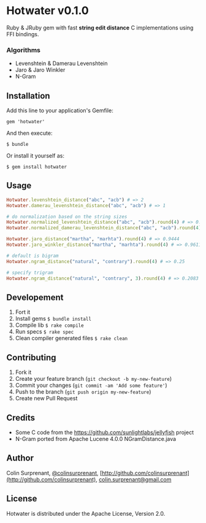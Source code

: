 # Hotwater v0.1.0

Ruby & JRuby gem with fast **string edit distance** C implementations using FFI bindings.

### Algorithms

- Levenshtein & Damerau Levenshtein
- Jaro & Jaro Winkler
- N-Gram

## Installation

Add this line to your application's Gemfile:

    gem 'hotwater'

And then execute:

    $ bundle

Or install it yourself as:

    $ gem install hotwater

## Usage

```ruby
Hotwater.levenshtein_distance("abc", "acb") # => 2
Hotwater.damerau_levenshtein_distance("abc", "acb") # => 1

# do normalization based on the string sizes
Hotwater.normalized_levenshtein_distance("abc", "acb").round(4) # => 0.3333
Hotwater.normalized_damerau_levenshtein_distance("abc", "acb").round(4) # => 0.6667

Hotwater.jaro_distance("martha", "marhta").round(4) # => 0.9444
Hotwater.jaro_winkler_distance("martha", "marhta").round(4) # => 0.9611

# default is bigram
Hotwater.ngram_distance("natural", "contrary").round(4) # => 0.25

# specify trigram
Hotwater.ngram_distance("natural", "contrary", 3).round(4) # => 0.2083
```

## Developement

1. Fort it
2. Install gems `$ bundle install`
3. Compile lib `$ rake compile`
4. Run specs `$ rake spec`
5. Clean compiler generated files `$ rake clean`

## Contributing

1. Fork it
2. Create your feature branch (`git checkout -b my-new-feature`)
3. Commit your changes (`git commit -am 'Add some feature'`)
4. Push to the branch (`git push origin my-new-feature`)
5. Create new Pull Request

## Credits
- Some C code from the https://github.com/sunlightlabs/jellyfish project
- N-Gram ported from Apache Lucene 4.0.0 NGramDistance.java 

## Author
Colin Surprenant, [@colinsurprenant](http://twitter.com/colinsurprenant), [http://github.com/colinsurprenant](http://github.com/colinsurprenant), colin.surprenant@gmail.com

## License
Hotwater is distributed under the Apache License, Version 2.0. 

